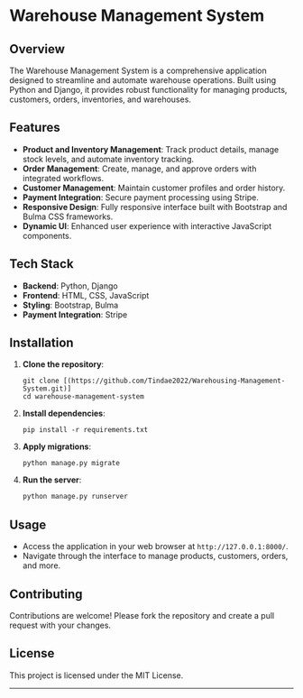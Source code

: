 

# Warehouse Management System

## Overview
The Warehouse Management System is a comprehensive application designed to streamline and automate warehouse operations. Built using Python and Django, it provides robust functionality for managing products, customers, orders, inventories, and warehouses.

## Features
- **Product and Inventory Management**: Track product details, manage stock levels, and automate inventory tracking.
- **Order Management**: Create, manage, and approve orders with integrated workflows.
- **Customer Management**: Maintain customer profiles and order history.
- **Payment Integration**: Secure payment processing using Stripe.
- **Responsive Design**: Fully responsive interface built with Bootstrap and Bulma CSS frameworks.
- **Dynamic UI**: Enhanced user experience with interactive JavaScript components.

## Tech Stack
- **Backend**: Python, Django
- **Frontend**: HTML, CSS, JavaScript
- **Styling**: Bootstrap, Bulma
- **Payment Integration**: Stripe

## Installation

1. **Clone the repository**:
   ```
   git clone [(https://github.com/Tindae2022/Warehousing-Management-System.git)]
   cd warehouse-management-system
   ```

2. **Install dependencies**:
   ```
   pip install -r requirements.txt
   ```

3. **Apply migrations**:
   ```
   python manage.py migrate
   ```

4. **Run the server**:
   ```bash
   python manage.py runserver
   ```

## Usage
- Access the application in your web browser at `http://127.0.0.1:8000/`.
- Navigate through the interface to manage products, customers, orders, and more.

## Contributing
Contributions are welcome! Please fork the repository and create a pull request with your changes.

## License
This project is licensed under the MIT License.

---


